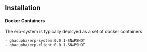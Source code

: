 ## Installation

#### Docker Containers

The erp-system is typically deployed as a set of docker containers

    - ghacupha/erp-system:0.0.1-SNAPSHOT
    - ghacupha/erp-client:0.0.1-SNAPSHOT
